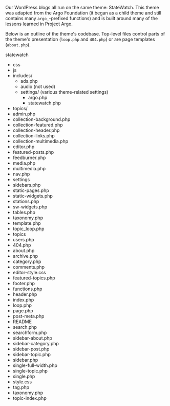 Our WordPress blogs all run on the same theme: StateWatch. This theme was adapted from the Argo Foundation (it began as a child theme and still contains many `argo_`-prefixed functions) and is built around many of the lessons learned in Project Argo.

Below is an outline of the theme's codebase. Top-level files control parts of the theme's presentation (`loop.php` and `404.php`) or are page templates (`about.php`).

statewatch
 - css
 - js
 - includes/
   - ads.php
   - audio (not used)
   - settings/ (various theme-related settings)
     - argo.php
     - statewatch.php
  - topics/
  - admin.php
  - collection-background.php
  - collection-featured.php
  - collection-header.php
  - collection-links.php
  - collection-multimedia.php
  - editor.php
  - featured-posts.php
  - feedburner.php
  - media.php
  - multimedia.php
  - nav.php
  - settings
  - sidebars.php
  - static-pages.php
  - static-widgets.php
  - stations.php
  - sw-widgets.php
  - tables.php
  - taxonomy.php
  - template.php
  - topic_loop.php
  - topics
  - users.php
 - 404.php
 - about.php
 - archive.php
 - category.php
 - comments.php
 - editor-style.css
 - featured-topics.php
 - footer.php
 - functions.php
 - header.php
 - index.php
 - loop.php
 - page.php
 - post-meta.php
 - README
 - search.php
 - searchform.php
 - sidebar-about.php
 - sidebar-category.php
 - sidebar-post.php
 - sidebar-topic.php
 - sidebar.php
 - single-full-width.php
 - single-topic.php
 - single.php
 - style.css
 - tag.php
 - taxonomy.php
 - topic-index.php